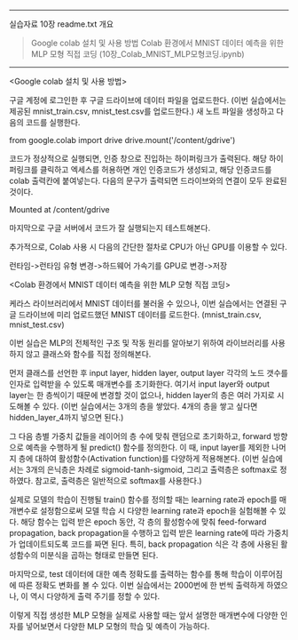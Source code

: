-----------------------------------------------------------------------------------------------------

실습자료 10장 readme.txt 개요

> Google colab 설치 및 사용 방법
> Colab 환경에서 MNIST 데이터 예측을 위한 MLP 모형 직접 코딩 (10장_Colab_MNIST_MLP모형코딩.ipynb)

-----------------------------------------------------------------------------------------------------



<Google colab 설치 및 사용 방법>

구글 계정에 로그인한 후 구글 드라이브에 데이터 파일을 업로드한다. (이번 실습에서는 제공된 mnist_train.csv, mnist_test.csv를 업로드한다.)
새 노트 파일을 생성하고 다음의 코드를 실행한다.

from google.colab import drive
drive.mount('/content/gdrive')

코드가 정상적으로 실행되면, 인증 창으로 진입하는 하이퍼링크가 출력된다.
해당 하이퍼링크를 클릭하고 엑세스를 허용하면 개인 인증코드가 생성되고, 해당 인증코드를 colab 출력칸에 붙여넣는다.
다음의 문구가 출력되면 드라이브와의 연결이 모두 완료된 것이다.

Mounted at /content/gdrive

마지막으로 구글 서버에서 코드가 잘 실행되는지 테스트해본다.

추가적으로, Colab 사용 시 다음의 간단한 절차로 CPU가 아닌 GPU를 이용할 수 있다.

런타임->런타임 유형 변경->하드웨어 가속기를 GPU로 변경->저장 






<Colab 환경에서 MNIST 데이터 예측을 위한 MLP 모형 직접 코딩>

케라스 라이브러리에서 MNIST 데이터를 불러올 수 있으나, 이번 실습에서는 연결된 구글 드라이브에 미리 업로드했던 MNIST 데이터를 로드한다. (mnist_train.csv, mnist_test.csv)

이번 실습은 MLP의 전체적인 구조 및 작동 원리를 알아보기 위하여 라이브러리를 사용하지 않고 클래스와 함수를 직접 정의해본다.

먼저 클래스를 선언한 후 input layer, hidden layer, output layer 각각의 노드 갯수를 인자로 입력받을 수 있도록 매개변수를 초기화한다.
여기서 input layer와 output layer는 한 층씩이기 때문에 변경할 것이 없으나, hidden layer의 층은 여러 가지로 시도해볼 수 있다.
(이번 실습에서는 3개의 층을 쌓았다. 4개의 층을 쌓고 싶다면 hidden_layer_4까지 넣으면 된다.)

그 다음 층별 가중치 값들을 레이어의 층 수에 맞춰 랜덤으로 초기화하고, forward 방향으로 예측을 수행하게 될 predict() 함수를 정의한다.
이 때, input layer를 제외한 나머지 층에 대하여 활성함수(Activation function)를 다양하게 적용해본다. 
(이번 실습에서는 3개의 은닉층은 차례로 sigmoid-tanh-sigmoid, 그리고 출력층은 softmax로 정하였다. 참고로, 출력층은 일반적으로 softmax를 사용한다.)

실제로 모델의 학습이 진행될 train() 함수를 정의할 때는 learning rate과 epoch를 매개변수로 설정함으로써 모델 학습 시 다양한 learning rate과 epoch을 실험해볼 수 있다.
해당 함수는 입력 받은 epoch 동안, 각 층의 활성함수에 맞춰 feed-forward propagation, back propagation을 수행하고 입력 받은 learning rate에 따라 가중치가 업데이트되도록 코드를 짜면 된다.
특히, back propagation 식은 각 층에 사용된 활성함수의 미분식을 곱하는 형태로 만들면 된다.

마지막으로, test 데이터에 대한 예측 정확도를 출력하는 함수를 통해 학습이 이루어짐에 따른 정확도 변화를 볼 수 있다.
이번 실습에서는 2000번에 한 번씩 출력하게 하였으나, 이 역시 다양하게 출력 주기를 정할 수 있다.

이렇게 직접 생성한 MLP 모형을 실제로 사용할 때는 앞서 설명한 매개변수에 다양한 인자를 넣어보면서 다양한 MLP 모형의 학습 및 예측이 가능하다.
